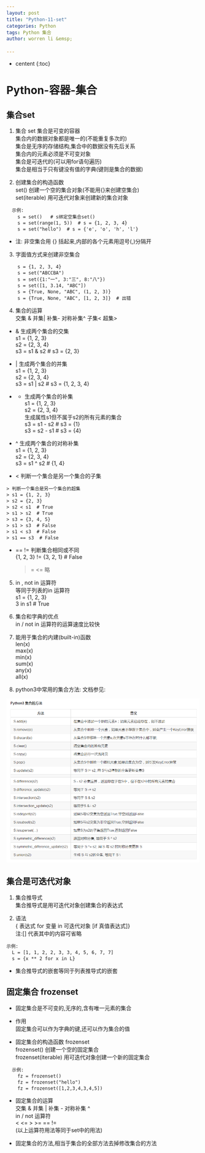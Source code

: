 ```yaml
---
layout: post
title: "Python-11-set"
categories: Python
tags: Python 集合
author: worren li &emsp;

---
```


* centent
{:toc}

# Python-容器-集合
## 集合set
1. 集合 set
   集合是可变的容器  
   集合内的数据对象都是唯一的(不能重复多次的)  
   集合是无序的存储结构,集合中的数据没有先后关系  
   集合内的元素必须是不可变对象  
   集合是可迭代的(可以用for语句遍历)  
   集合是相当于只有键没有值的字典(键则是集合的数据)  

2. 创建集合的构造函数  
   set()  创建一个空的集合对象(不能用{}来创建空集合)  
   set(iterable) 用可迭代对象来创建新的集合对象  
```
  示例:
    s = set()   # s绑定空集合set()
    s = set(range(1, 5))  # s = {1, 2, 3, 4}
    s = set("hello")  # s = {'e', 'o', 'h', 'l'}
```
* 注:
   非空集合用 {} 括起来,内部的各个元素用逗号(,)分隔开  

3. 字面值方式来创建非空集合  
```
    s = {1, 2, 3, 4}
    s = set("ABCCBA")
    s = set({1:"一", 3:"三", 8:"八"})
    s = set([1, 3.14, "ABC"])
    s = {True, None, "ABC", (1, 2, 3)}
    s = {True, None, "ABC", [1, 2, 3]}  # 出错
```

4. 集合的运算  
    交集 &   并集|  补集-  对称补集^  子集<  超集>  

* & 生成两个集合的交集  
   s1 = {1, 2, 3}  
   s2 = {2, 3, 4}  
   s3 = s1 & s2  # s3 = {2, 3}  

* | 生成两个集合的并集  
   s1 = {1, 2, 3}  
   s2 = {2, 3, 4}  
   s3 = s1 | s2  # s3 = {1, 2, 3, 4}  

* - 生成两个集合的补集  
   s1 = {1, 2, 3}  
   s2 = {2, 3, 4}  
   生成属性s1但不属于s2的所有元素的集合   
   s3 = s1 - s2  # s3 = {1}  
   s3 = s2 - s1  # s3 = {4}  

* ^ 生成两个集合的对称补集  
   s1 = {1, 2, 3}  
   s2 = {2, 3, 4}  
   s3 = s1 ^ s2  # {1, 4}    


* < 判断一个集合是另一个集合的子集  
```
> 判断一个集合是另一个集合的超集
> s1 = {1, 2, 3}
> s2 = {2, 3}
> s2 < s1  # True
> s1 > s2  # True
> s3 = {3, 4, 5}
> s1 > s3  # False
> s1 < s3  # False
> s1 == s3  # False
```

* == !=  判断集合相同或不同  
   {1, 2, 3}  != {3, 2, 1}  # False  

   >= <= 略   

5. in , not in 运算符  
   等同于列表的in 运算符  
   s1 = {1, 2, 3}  
   3 in s1  # True  

6. 集合和字典的优点  
   in / not in 运算符的运算速度比较快  

7. 能用于集合的内建(built-in)函数   
   len(x)  
   max(x)  
   min(x)  
   sum(x)  
   any(x)  
   all(x)  


8. python3中常用的集合方法:
  文档参见:

![66](https://github.com/18071105400/18071105400.github.io/blob/master/img/6.png)

## 集合是可迭代对象

1. 集合推导式  
   集合推导式是用可迭代对象创建集合的表达式  

2. 语法  
   { 表达式 for 变量 in 可迭代对象 [if 真值表达式]}  
   注:[]  代表其中的内容可省略  
```
示例:
  L = [1, 1, 2, 2, 3, 3, 4, 5, 6, 7, 7]
  s = {x ** 2 for x in L}
```

* 集合推导式的嵌套等同于列表推导式的嵌套



## 固定集合 frozenset  
* 固定集合是不可变的,无序的,含有唯一元素的集合   

* 作用  
   固定集合可以作为字典的键,还可以作为集合的值  

* 固定集合的构造函数 frozenset  
   frozenset()  创建一个空的固定集合  
   frozenset(iterable)  用可迭代对象创建一个新的固定集合  
```
  示例:
    fz = frozenset()  
    fz = frozenset("hello")
    fz = frozenset([1,2,3,4,3,4,5])
```

* 固定集合的运算   
   交集 &  并集 |  补集 -  对称补集 ^  
   in / not 运算符  
   < <= > >= == !=  
   (以上运算符用法等同于set中的用法)  

* 固定集合的方法,相当于集合的全部方法去掉修改集合的方法  